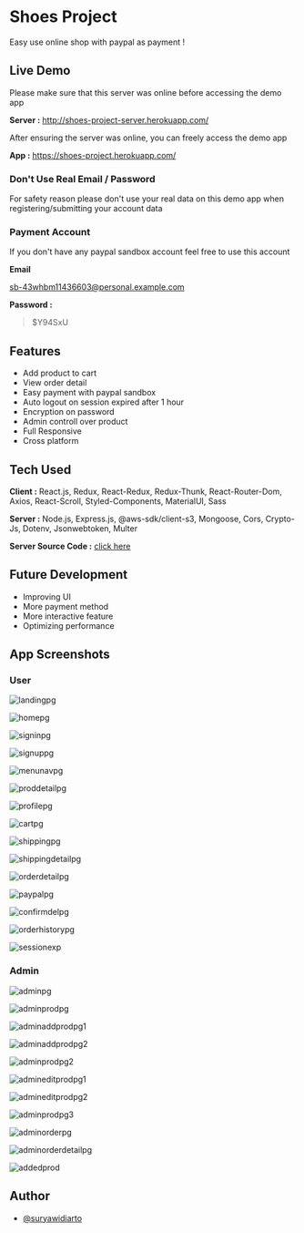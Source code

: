 # Shoes Project

Easy use online shop with paypal as payment !

## Live Demo

Please make sure that this server was online before accessing the demo app

**Server :**
http://shoes-project-server.herokuapp.com/

After ensuring the server was online, you can freely access the demo app

**App :**
https://shoes-project.herokuapp.com/

### Don't Use Real Email / Password

For safety reason please don't use your real data on this demo app when registering/submitting your account data

### Payment Account

If you don't have any paypal sandbox account feel free to use this account

**Email**

sb-43whbm11436603@personal.example.com

**Password :**

> $Y94SxU

## Features

- Add product to cart
- View order detail
- Easy payment with paypal sandbox
- Auto logout on session expired after 1 hour
- Encryption on password
- Admin controll over product
- Full Responsive
- Cross platform

## Tech Used

**Client :** React.js, Redux, React-Redux, Redux-Thunk, React-Router-Dom, Axios, React-Scroll, Styled-Components, MaterialUI, Sass

**Server :** Node.js, Express.js, @aws-sdk/client-s3, Mongoose, Cors, Crypto-Js, Dotenv, Jsonwebtoken, Multer

**Server Source Code :** [click here](https://github.com/suryawidiarto/shoes-project-server)

## Future Development

- Improving UI
- More payment method
- More interactive feature
- Optimizing performance

## App Screenshots

### User

![landingpg](https://user-images.githubusercontent.com/24983923/149732619-f94fd5b8-d296-41a1-93cc-39d6098e0527.png)

![homepg](https://user-images.githubusercontent.com/24983923/149732618-41104048-b1d1-414b-9b81-f4821ac999cd.png)

![signinpg](https://user-images.githubusercontent.com/24983923/149732659-bbcf2b3e-ddf9-463f-89f0-3812fb2c2717.png)

![signuppg](https://user-images.githubusercontent.com/24983923/149732661-46c485ec-8ff6-4bb7-aa2a-31bfba415757.png)

![menunavpg](https://user-images.githubusercontent.com/24983923/149732625-c9d1fdaa-1fe4-4226-830e-379fbef2f62c.png)

![proddetailpg](https://user-images.githubusercontent.com/24983923/149732644-0d33aad8-8342-4376-8a4e-82bb131d4677.png)

![profilepg](https://user-images.githubusercontent.com/24983923/149732650-a5ca5734-bd0c-460f-b340-d5bfe8066836.png)

![cartpg](https://user-images.githubusercontent.com/24983923/149732611-bfc05f7b-c6e8-4421-a71c-1b06ead5ebb7.png)

![shippingpg](https://user-images.githubusercontent.com/24983923/149732658-52bad8b0-1e49-4922-8a51-f279a0bfe92f.png)

![shippingdetailpg](https://user-images.githubusercontent.com/24983923/149732653-e632a8ae-fa0f-4128-9af1-4fdba5a1d9e2.png)

![orderdetailpg](https://user-images.githubusercontent.com/24983923/149732631-3e25d606-2040-4b44-acfc-08a06f04cf5e.png)

![paypalpg](https://user-images.githubusercontent.com/24983923/149732639-1de3be67-26cc-4bb3-8eca-e3eba7e975ec.png)

![confirmdelpg](https://user-images.githubusercontent.com/24983923/149732614-bd237852-91cd-4387-b636-4e7a0ff92a34.png)

![orderhistorypg](https://user-images.githubusercontent.com/24983923/149732636-ae2454f3-9203-4b9b-a566-27b268963cdf.png)

![sessionexp](https://user-images.githubusercontent.com/24983923/149748263-00abce1e-957e-446b-8ed0-9f4ef478898b.png)

### Admin

![adminpg](https://user-images.githubusercontent.com/24983923/149735219-de20d1d6-1767-47d2-b8bb-03e5cb228183.png)

![adminprodpg](https://user-images.githubusercontent.com/24983923/149735221-b0714113-29b3-4157-bd8e-7272e54b584c.png)

![adminaddprodpg1](https://user-images.githubusercontent.com/24983923/149735208-179b5da2-00c7-47d0-9e19-aa52240b6a8c.png)

![adminaddprodpg2](https://user-images.githubusercontent.com/24983923/149735213-ef731af7-2315-4e6e-8e00-af5670acdca4.png)

![adminprodpg2](https://user-images.githubusercontent.com/24983923/149735225-ef5e7102-8559-46c5-9eae-d03d4dfe9258.png)

![admineditprodpg1](https://user-images.githubusercontent.com/24983923/149735217-9040008b-03f5-4074-8cb0-4b5cab2af3f9.png)

![admineditprodpg2](https://user-images.githubusercontent.com/24983923/149735218-d84b36e1-82fa-4f42-bd3a-6114937d4e33.png)

![adminprodpg3](https://user-images.githubusercontent.com/24983923/149735228-ae743854-2f93-45f0-8745-2f53f559e737.png)

![adminorderpg](https://user-images.githubusercontent.com/24983923/149735233-ff13cf37-5c5b-42f7-a4f2-bafcb9d3036c.png)

![adminorderdetailpg](https://user-images.githubusercontent.com/24983923/149735234-dbc24c99-a1b9-4e9b-9992-1eb6c0993d8e.png)

![addedprod](https://user-images.githubusercontent.com/24983923/149736856-d78a8152-2aba-4833-98c4-bc625b9a5b8c.png)

## Author

- [@suryawidiarto](https://github.com/suryawidiarto)
